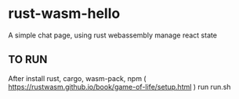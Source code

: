 # rust-wasm-hello
A simple chat page, using rust webassembly manage react state

## TO RUN ##
After install rust, cargo, wasm-pack, npm ( https://rustwasm.github.io/book/game-of-life/setup.html )
run run.sh
